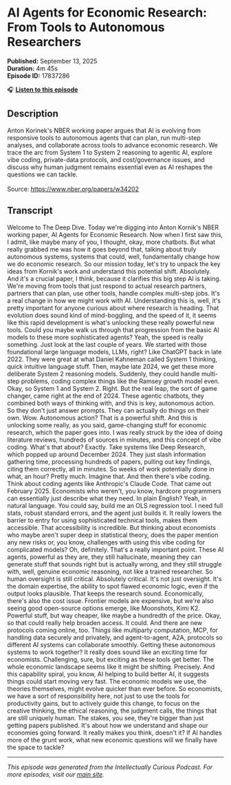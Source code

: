 # AI Agents for Economic Research: From Tools to Autonomous Researchers

**Published:** September 13, 2025  
**Duration:** 4m 45s  
**Episode ID:** 17837286

🎧 **[Listen to this episode](https://intellectuallycurious.buzzsprout.com/2529712/episodes/17837286-ai-agents-for-economic-research-from-tools-to-autonomous-researchers)**

## Description

<p>Anton Korinek's NBER working paper argues that AI is evolving from responsive tools to autonomous agents that can plan, run multi-step analyses, and collaborate across tools to advance economic research. We trace the arc from System 1 to System 2 reasoning to agentic AI, explore vibe coding, private-data protocols, and cost/governance issues, and discuss why human judgment remains essential even as AI reshapes the questions we can tackle.<br><br>Source: <a href="https://www.nber.org/papers/w34202">https://www.nber.org/papers/w34202</a></p>

## Transcript

Welcome to The Deep Dive. Today we're digging into Anton Kornik's NBER working paper, AI Agents for Economic Research. Now when I first saw this, I admit, like maybe many of you, I thought, okay, more chatbots. But what really grabbed me was how it goes beyond that, talking about truly autonomous systems, systems that could, well, fundamentally change how we do economic research. So our mission today, let's try to unpack the key ideas from Kornik's work and understand this potential shift. Absolutely. And it's a crucial paper, I think, because it clarifies this big step AI is taking. We're moving from tools that just respond to actual research partners, partners that can plan, use other tools, handle complex multi-step jobs. It's a real change in how we might work with AI. Understanding this is, well, it's pretty important for anyone curious about where research is heading. That evolution does sound kind of mind-boggling, and the speed of it, it seems like this rapid development is what's unlocking these really powerful new tools. Could you maybe walk us through that progression from the basic AI models to these more sophisticated agents? Yeah, the speed is really something. Just look at the last couple of years. We started with those foundational large language models, LLMs, right? Like ChatGPT back in late 2022. They were great at what Daniel Kahneman called System 1 thinking, quick intuitive language stuff. Then, maybe late 2024, we get these more deliberate System 2 reasoning models. Suddenly, they could handle multi-step problems, coding complex things like the Ramsey growth model even. Okay, so System 1 and System 2. Right. But the real leap, the sort of game changer, came right at the end of 2024. These agentic chatbots, they combined both ways of thinking with, and this is key, autonomous action. So they don't just answer prompts. They can actually do things on their own. Wow. Autonomous action? That is a powerful shift. And this is unlocking some really, as you said, game-changing stuff for economic research, which the paper goes into. I was really struck by the idea of doing literature reviews, hundreds of sources in minutes, and this concept of vibe coding. What's that about? Exactly. Take systems like Deep Research, which popped up around December 2024. They just slash information gathering time, processing hundreds of papers, pulling out key findings, citing them correctly, all in minutes. So weeks of work potentially done in what, an hour? Pretty much. Imagine that. And then there's vibe coding. Think about coding agents like Anthropic's Claude Code. That came out February 2025. Economists who weren't, you know, hardcore programmers can essentially just describe what they need. In plain English? Yeah, in natural language. You could say, build me an OLS regression tool. I need full stats, robust standard errors, and the agent just builds it. It really lowers the barrier to entry for using sophisticated technical tools, makes them accessible. That accessibility is incredible. But thinking about economists who maybe aren't super deep in statistical theory, does the paper mention any new risks or, you know, challenges with using this vibe coding for complicated models? Oh, definitely. That's a really important point. These AI agents, powerful as they are, they still hallucinate, meaning they can generate stuff that sounds right but is actually wrong, and they still struggle with, well, genuine economic reasoning, not like a trained researcher. So human oversight is still critical. Absolutely critical. It's not just oversight. It's the domain expertise, the ability to spot flawed economic logic, even if the output looks plausible. That keeps the research sound. Economically, there's also the cost issue. Frontier models are expensive, but we're also seeing good open-source options emerge, like Moonshots, Kimi K2. Powerful stuff, but way cheaper, like maybe a hundredth of the price. Okay, so that could really help broaden access. It could. And there are new protocols coming online, too. Things like multiparty computation, MCP, for handling data securely and privately, and agent-to-agent, A2A, protocols so different AI systems can collaborate smoothly. Getting these autonomous systems to work together? It really does sound like an exciting time for economists. Challenging, sure, but exciting as these tools get better. The whole economic landscape seems like it might be shifting. Precisely. And this capability spiral, you know, AI helping to build better AI, it suggests things could start moving very fast. The economic models we use, the theories themselves, might evolve quicker than ever before. So economists, we have a sort of responsibility here, not just to use the tools for productivity gains, but to actively guide this change, to focus on the creative thinking, the ethical reasoning, the judgment calls, the things that are still uniquely human. The stakes, you see, they're bigger than just getting papers published. It's about how we understand and shape our economies going forward. It really makes you think, doesn't it? If AI handles more of the grunt work, what new economic questions will we finally have the space to tackle?

---
*This episode was generated from the Intellectually Curious Podcast. For more episodes, visit our [main site](https://intellectuallycurious.buzzsprout.com).*

